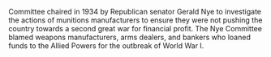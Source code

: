 Committee chaired in 1934 by Republican senator Gerald Nye to investigate the actions of munitions manufacturers to ensure they were not pushing the country towards a second great war for financial profit. The Nye Committee blamed weapons manufacturers, arms dealers, and bankers who loaned funds to the Allied Powers for the outbreak of World War I.